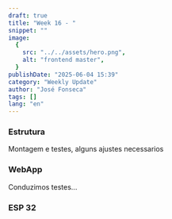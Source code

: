 ```yaml
---
draft: true
title: "Week 16 - "
snippet: ""
image:
  {
    src: "../../assets/hero.png",
    alt: "frontend master",
  }
publishDate: "2025-06-04 15:39"
category: "Weekly Update"
author: "José Fonseca"
tags: []
lang: "en"
---
```


### Estrutura
Montagem e testes, alguns ajustes necessarios

### WebApp
Conduzimos testes...

### ESP 32